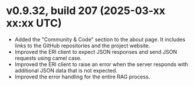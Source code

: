 ﻿# v0.9.32, build 207 (2025-03-xx xx:xx UTC)
- Added the "Community & Code" section to the about page. It includes links to the GitHub repositories and the project website.
- Improved the ERI client to expect JSON responses and send JSON requests using camel case.
- Improved the ERI client to raise an error when the server responds with additional JSON data that is not expected.
- Improved the error handling for the entire RAG process.